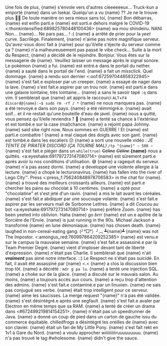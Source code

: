 Une fois de plus, {name} s'envole vers d'autres cieeeeeeux...
Truck-kun a emporté {name} dans un Isekai. 
Quelqu'un a vu {name} ?? Je ne le trouve plus 👀💦
De toute manière on sera mieux sans toi, {name}
Bon débarras, {name} est enfin parti.e
{name} est sorti.e dehors malgré le COVID-19 <:thonkintensified:689825780448100436>
{name} wa mou shindeiru. NANI
Non... {name}... Ne pars pas... ! :(
{name} a arrêté de prier pour la *yeet* curve. Sacrilège.
Finalement, {name} n'aime pas notre magnifique serveur.
Qu'avez-vous donc fait à {name} pour qu'il/elle s'éjecte du serveur comme ça ?
{name} n'a malheureusement pas passé le vibe check...
Suite à la mort du Respect, {name} a décidé de le rejoindre.
Bonjour. Vous êtes sur la messagerie de {name}. Veuillez laisser un message après le signal sonore.
Le pokémon {name} a fui.
{name} est entré.e dans le portail du nether.
{name} a sauté dans le portail de l'end.
{name} a fait un missclick. Quel dommage.
{name} a rendu son dernier <:oof:672597044858322945>
{name} s'est fait.e exploser par un creeper.
{name} a essayé de nager dans la lave.
{name} s'est fait.e aspirer par un trou noir.
{name} est parti.e dans une galaxie lointaine, très lointaine...
{name} a sans le savoir tapé `:q` dans vim.
Il semblerait que {name} ait appris le raccourci `ALT`+`F4`
`discord@{name}:~$ sudo rm -rf / *`
{name} ne nous manquera pas.
{name} a été renvoyé.e dans son pays.
{name} a été réimmigré.e.
{name} avait soif... et il ne restait qu'une bouteille d'eau de javel.
{name} nous a quitté, vous pensez qu'il/elle reviendra ? 🤔
{name} a tenté sa chance à l'extérieur et est tombé.e sur la case (mal)chance.
{name} a rejoint papa Johnny.
{name} said sike right now.
Nous sommes en GUERRE ! Et {name} est parti.e combattre !
{name} a mal claqué des doigts avec son gant.
{name} est tombé.e dans les escaliers 😐
{name} a sorti une nouvelle vidéo : *JE TENTE DE PIRATER DISCORD (ÇA TOURNE MAL)*
`/tp "{name}" ~ 500 ~`
{name} s'est fait.e piéger dans un `while(true)`
~~Céline~~ *~~Céline~~* __**{name}**__ nous a quittés. <a:eyeshake:691797273147080714>
{name} est sûrement parti.e après avoir lu nos conditions d'utilisation. 😅
{name} a ragequit du serveur.
{name} n'a pas assez dormi.
{name} a developpé une violente allergie à la lecture.
{name} a chopé le lecturonavirus.
{name} has fallen into the river of Lego City™.
Press <:press_f:756240848978706583> in the chat for {name}.
{name} a trouvé des meilleurs croissants ailleurs.
{name} est parti.e chercher les pains au chocolat à 10 centimes.
{name} a opté pour "chocolatine" et s'est jeté d'un ravin.
{name} a mis le lait avant les céréales.
{name} s'est fait.e abdiquer par une soucoupe volante.
{name} s'est fait.e aspirer par les serveurs mail de Sorbonne Lettres.
{name} a dit *Coucou* au bot <a:eyeshake:691797273147080714>
{name} préfère Zoom.
{name} has been yeeted into oblivion.
Haha {name} go *brrr*
{name} est un.e apôtre de la Sorcière de l'Envie.
{name} is just running in the 90s.
Michael Jackson a transformé {name} en lune démoniaque.
{name} has chosen death.
{name} laughed in non-cereal-eating gang.
(╯°□°）╯︵ ┻{name}┻
{name} was not The Impostor. <:amongus_red:760997864209252385>
{name} est venu.e sur le campus la mauvaise semaine.
{name} s'est fait.e assassiné.e par la Team Premier Degré.
{name} vient d'imploser devant tant de liberté d'expression.
{name} n'était pas Charlie.
Il semblerait que {name} n'ait ***vraiment*** pas aimé notre interface. ::)
Le Respect ne s'était pas suicidé. En fait, il avait été assassiné par {name} <.<
{name} a clos la discussion bien trop tôt.
{name} a décrété : `mdr g pa lu`.
{name} a tenté une injection SQL.
{name} a choke sur de la glace.
{name} a discuté sur le mauvais salon.
Au moins, {name} a toujours accès aux cours.
{name} a reçu trop d'attention des admins.
{name} s'est fait.e contaminé.e par un linuxien.
{name} ne sais pas conjugué ses verbe.
{name} était trop intelligent pour ce serveur.
{name} aime les saucisses.
La merge request "{name}" n'a pas été validée.
{name} s'est désintégré.e après une segfault.
{name} s'est fait.e avaler par Electron en même temps que sa RAM.
{name} a tenté de créer un drama dans <#672499219814154251>.
{name} n'était pas un speedrunner de Java.
{name} a donné un coup de pied dans un carton de gauche issu du commerce équitable.
chilledfrogs a désintégré les oreilles de {name} avec son clavier.
{name} était un fan de My Little Pony.
{name} s'est fait rekt en 1v1 à Gare du Nord.
{name} a voulu approcher wiiiiiiiiiiruuuuuuuuu.
{name} n'a pas trouvé le tag #wholesome.
{name} didn't give the sauce.
